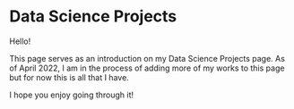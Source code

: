 # Data Science Projects

Hello!

This page serves as an introduction on my Data Science Projects page. As of April 2022, I am in the process of adding more of my works to this page but for now this is all that I have.

I hope you enjoy going through it!

